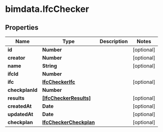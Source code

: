 # bimdata.IfcChecker

## Properties
Name | Type | Description | Notes
------------ | ------------- | ------------- | -------------
**id** | **Number** |  | [optional] 
**creator** | **Number** |  | [optional] 
**name** | **String** |  | [optional] 
**ifcId** | **Number** |  | 
**ifc** | [**IfcCheckerIfc**](IfcCheckerIfc.md) |  | [optional] 
**checkplanId** | **Number** |  | 
**results** | [**[IfcCheckerResults]**](IfcCheckerResults.md) |  | [optional] 
**createdAt** | **Date** |  | [optional] 
**updatedAt** | **Date** |  | [optional] 
**checkplan** | [**IfcCheckerCheckplan**](IfcCheckerCheckplan.md) |  | [optional] 


